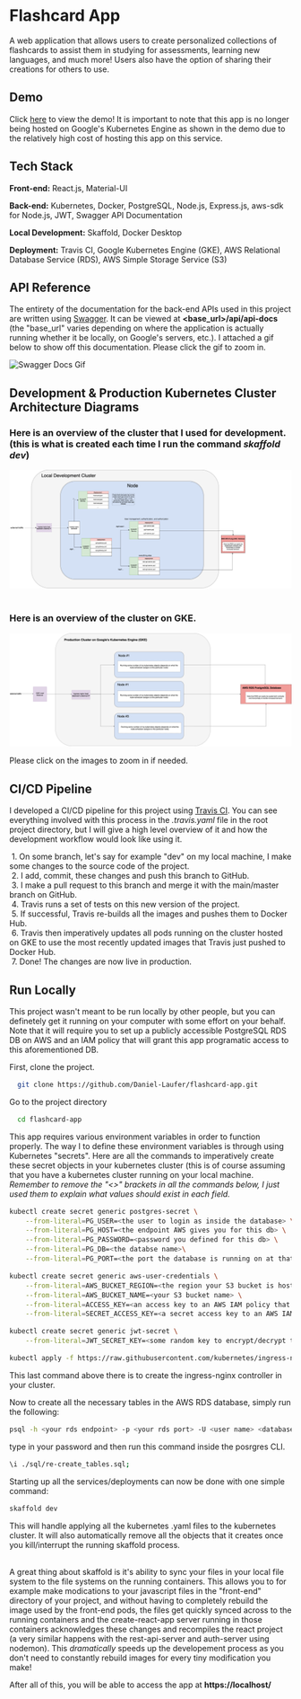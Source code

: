 
# Flashcard App

A web application that allows users to create personalized collections of flashcards to assist them in studying for assessments, learning new languages, and much more! Users also have the option of sharing their creations for others to use. 


## Demo

Click [here](https://youtu.be/7zHnE4n661M) to view the demo! It is important to note that this app is no longer being hosted on Google's Kubernetes Engine as shown in the demo due to the relatively high cost of hosting this app on this service.  

  
## Tech Stack

**Front-end:** React.js, Material-UI 

**Back-end:** Kubernetes, Docker, PostgreSQL, Node.js, Express.js, aws-sdk for Node.js, JWT, Swagger API Documentation

**Local Development:** Skaffold, Docker Desktop

**Deployment:**  Travis CI, Google Kubernetes Engine (GKE), AWS Relational Database Service (RDS), AWS Simple Storage Service (S3)

  
## API Reference


The entirety of the documentation for the back-end APIs used in this project are written using
[Swagger](https://swagger.io/). It can be viewed at **<base_url>/api/api-docs** (the "base_url"
varies depending on where the application is actually running whether it be locally, on Google's servers, etc.).
I attached a gif below to show off this documentation. Please click the gif to zoom in.


![Swagger Docs Gif](./readme-images/swagger_docs.gif)
&nbsp;


## Development & Production Kubernetes Cluster Architecture Diagrams

### Here is an overview of the cluster that I used for development. (this is what is created each time I run the command *skaffold dev*)
![Local Development Cluster](readme-images/local_cluster.png)
&nbsp;
&nbsp;
&nbsp;
&nbsp;

### Here is an overview of the cluster on GKE. 
![Production GKE Cluster](readme-images/prod_cluster.png)

Please click on the images to zoom in if needed.
## CI/CD Pipeline

I developed a CI/CD pipeline for this project using [Travis CI](https://travis-ci.org/). You can see everything involved with
this process in the *.travis.yaml* file in the root project directory, but I will give a high level overview of it 
and how the development workflow would look like using it.


&nbsp;1. On some branch, let's say for example "dev" on my local machine, I make some changes to the source code of the project.\
&nbsp;2. I add, commit, these changes and push this branch to GitHub. \
&nbsp;3. I make a pull request to this branch and merge it with the main/master branch on GitHub. \
&nbsp;4. Travis runs a set of tests on this new version of the project. \
&nbsp;5. If successful, Travis re-builds all the images and pushes them to Docker Hub. \
&nbsp;6. Travis then imperatively updates all pods running on the cluster hosted on GKE to use the most recently updated images that Travis just pushed to Docker Hub. \
&nbsp;7. Done! The changes are now live in production.







  
## Run Locally

This project wasn't meant to be run locally by other people, but you can definetely get it running on your computer with some effort on your behalf.
 Note that it will require you to set up a publicly accessible PostgreSQL RDS DB on AWS and an IAM policy that will grant this app programatic access to this aforementioned DB.

First, clone the project.
```bash
  git clone https://github.com/Daniel-Laufer/flashcard-app.git
```

Go to the project directory

```bash
  cd flashcard-app
```

This app requires various environment variables in order 
to function properly. The way I to define these environment
variables is through using Kubernetes "secrets". Here are all the commands
to imperatively create these secret objects in your kubernetes cluster 
(this is of course assuming that you have a kubernetes cluster running on your local machine. \
*Remember to remove the "<>" brackets in all the commands below, I just used them to explain what values should exist in each field.*


```bash
kubectl create secret generic postgres-secret \
    --from-literal=PG_USER=<the user to login as inside the database> \
    --from-literal=PG_HOST=<the endpoint AWS gives you for this db> \
    --from-literal=PG_PASSWORD=<password you defined for this db> \
    --from-literal=PG_DB=<the databse name>\
    --from-literal=PG_PORT=<the port the database is running on at that particular endpoint>
```
```bash
kubectl create secret generic aws-user-credentials \
    --from-literal=AWS_BUCKET_REGION=<the region your S3 bucket is hosted in, ex. us-east-1>\
    --from-literal=AWS_BUCKET_NAME=<your S3 bucket name> \
    --from-literal=ACCESS_KEY=<an access key to an AWS IAM policy that has read/write permissions to this particular s3 bucket> \
    --from-literal=SECRET_ACCESS_KEY=<a secret access key to an AWS IAM policy that has read/write permissions to this particular s3 bucket>
```
```bash
kubectl create secret generic jwt-secret \
    --from-literal=JWT_SECRET_KEY=<some random key to encrypt/decrypt the JWT auth tokens that the auth-server service uses>
```
```bash
kubectl apply -f https://raw.githubusercontent.com/kubernetes/ingress-nginx/controller-v0.47.0/deploy/static/provider/cloud/deploy.yaml
```
This last command above there is to create the ingress-nginx controller in your cluster.


Now to create all the necessary tables in the AWS RDS database, simply run the following:
```bash
psql -h <your rds endpoint> -p <your rds port> -U <user name> <database name>

```
type in your password and then run this command inside the posrgres CLI.
```bash
\i ./sql/re-create_tables.sql;

```

Starting up all the services/deployments can now be done with one simple command:

```bash
skaffold dev
```
This will handle applying all the kubernetes .yaml files to the kubernetes cluster. 
It will also automatically remove all the objects that it creates once 
 you kill/interrupt the running skaffold process. 


\
A great thing about skaffold is it's ability to sync your files in your local file system to the file systems on
the running containers. This allows you to for example make modications to your javascript files in the "front-end" directory of 
your project, and without having to completely rebuild the image used by the front-end pods, the files get quickly synced across to the running containers and the create-react-app server  running in those containers
acknowledges these changes and recompiles the react project (a very similar happens with the rest-api-server and auth-server using nodemon). 
This *dramatically* speeds up the developement process as you don't need to constantly rebuild images for every tiny modification you make! 

  

After all of this, you will be able to access the app at **https://localhost/**
